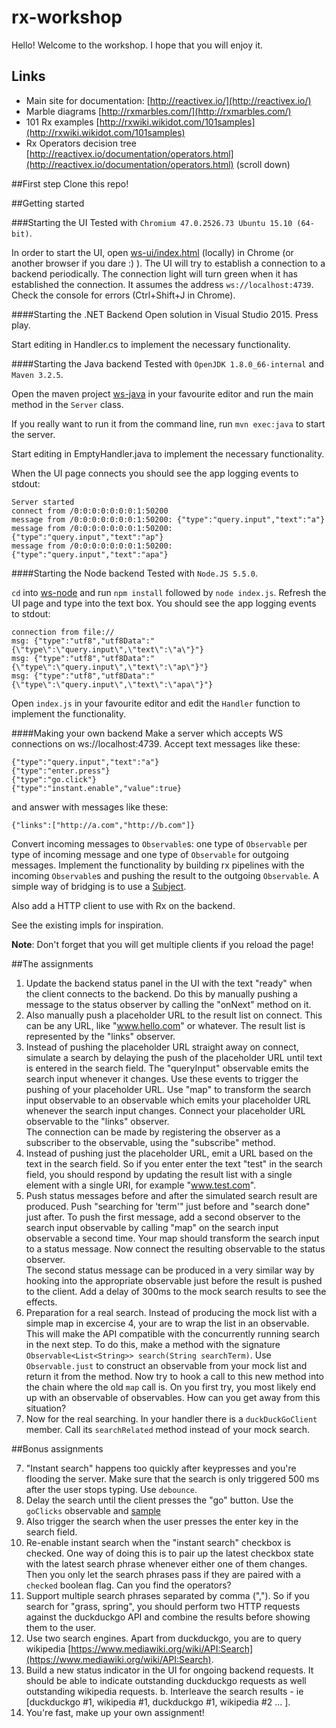 # rx-workshop

Hello!
Welcome to the workshop. I hope that you will enjoy it. 

## Links

* Main site for documentation: [http://reactivex.io/](http://reactivex.io/)
* Marble diagrams [http://rxmarbles.com/](http://rxmarbles.com/)
* 101 Rx examples [http://rxwiki.wikidot.com/101samples](http://rxwiki.wikidot.com/101samples)
* Rx Operators decision tree [http://reactivex.io/documentation/operators.html](http://reactivex.io/documentation/operators.html) (scroll down)

##First step
Clone this repo!

##Getting started

###Starting the UI
Tested with `Chromium 47.0.2526.73 Ubuntu 15.10 (64-bit)`.

In order to start the UI, open [ws-ui/index.html](ws-ui/index.html) (locally) in Chrome (or another browser if you dare :) ). 
The UI will try to establish a connection to a backend periodically. The connection light will turn green when it has established the connection.
 It assumes the address `ws://localhost:4739`. Check the console for errors (Ctrl+Shift+J in Chrome).

####Starting the .NET Backend
Open solution in Visual Studio 2015. Press play.

Start editing in Handler.cs to implement the necessary functionality.

####Starting the Java backend
Tested with `OpenJDK 1.8.0_66-internal` and `Maven 3.2.5`.

Open the maven project [ws-java](ws-java/) in your favourite editor and run the 
main method in the `Server` class.
 
If you really want to run it from the command line, run `mvn exec:java` to start the server.

Start editing in EmptyHandler.java to implement the necessary functionality.

When the UI page connects you should see the app logging events to stdout:

```
Server started
connect from /0:0:0:0:0:0:0:1:50200
message from /0:0:0:0:0:0:0:1:50200: {"type":"query.input","text":"a"}
message from /0:0:0:0:0:0:0:1:50200: {"type":"query.input","text":"ap"}
message from /0:0:0:0:0:0:0:1:50200: {"type":"query.input","text":"apa"}
```

####Starting the Node backend
Tested with `Node.JS 5.5.0`.

`cd` into [ws-node](ws-node/) and run `npm install` followed by `node index.js`. Refresh the UI page and type into the text box.
You should see the app logging events to stdout:

```
connection from file://
msg: {"type":"utf8","utf8Data":"{\"type\":\"query.input\",\"text\":\"a\"}"}
msg: {"type":"utf8","utf8Data":"{\"type\":\"query.input\",\"text\":\"ap\"}"}
msg: {"type":"utf8","utf8Data":"{\"type\":\"query.input\",\"text\":\"apa\"}"}
```

Open `index.js` in your favourite editor and edit the `Handler` function to implement the functionality.

####Making your own backend
Make a server which accepts WS connections on ws://localhost:4739. Accept text messages like these:
```
{"type":"query.input","text":"a"}
{"type":"enter.press"}
{"type":"go.click"}
{"type":"instant.enable","value":true}
```

and answer with messages like these:
```
{"links":["http://a.com","http://b.com"]}
```

Convert incoming messages to `Observable`s: one type of `Observable` per type of incoming message and one type of `Observable`
for outgoing messages. Implement the functionality by building rx pipelines with the incoming `Observable`s and pushing the result to
the outgoing `Observable`. A simple way of bridging is to use a [Subject](http://reactivex.io/documentation/subject.html). 

Also add a HTTP client to use with Rx on the backend.

See the existing impls for inspiration.

**Note**: Don't forget that you will get multiple clients if you reload the page!

##The assignments

1. Update the backend status panel in the UI with the text "ready" when the client connects to the backend. 
   Do this by manually pushing a message to the status observer by calling the "onNext" method on it.
2. Also manually push a placeholder URL to the result list on connect. This can be any URL, like "www.hello.com" or whatever.
   The result list is represented by the "links" observer.
3. Instead of pushing the placeholder URL straight away on connect, simulate a search by delaying the push of the 
   placeholder URL until text is entered in the search field. The "queryInput" observable emits the search input whenever it changes. 
   Use these events to trigger the pushing of your placeholder URL. 
   Use "map" to transform the search input observable to an observable which emits your placeholder URL whenever the search input changes.
   Connect your placeholder URL observable to the "links" observer.  
   The connection can be made by registering the observer as a subscriber to the observable, using the "subscribe" method.
4. Instead of pushing just the placeholder URL, emit a URL based on the text in the search field. So if you enter enter the text "test" in the search field, 
    you should respond by updating the result list with a single element with a single URI, for example "www.test.com".
5. Push status messages before and after the simulated search result are produced. 
   Push "searching for 'term'" just before and "search done" just after. To push the 
   first message, add a second observer to the search input observable by calling "map" on the search input observable a second time.
   Your map should transform the search input to a status message. Now connect the resulting observable to the status observer.  
   The second status message can be produced in a very similar way by hooking into the appropriate observable just before the result is pushed to the client.
   Add a delay of 300ms to the mock search results to see the effects.
6. Preparation for a real search. Instead of producing the mock list with a simple map in excercise 4,
   your are to wrap the list in an observable. This will make the API compatible with the concurrently running search in the next step.
   To do this, make a method with the signature `Observable<List<String>> search(String searchTerm)`.
   Use `Observable.just` to construct an observable from your mock list and return
   it from the method. Now try to hook a call to this new method into the chain where the old `map` call is. On you first try, you most likely end up
   with an observable of observables. How can you get away from this situation?   
6. Now for the real searching. In your handler there is a `duckDuckGoClient` member. Call its `searchRelated` method instead of your mock search. 

##Bonus assignments

7. "Instant search" happens too quickly after keypresses and you're flooding the server. Make sure that the search is only triggered 500 ms after the user stops typing. Use `debounce`.    
8. Delay the search until the client presses the "go" button. Use the `goClicks` observable and [sample](http://reactivex.io/RxJava/javadoc/rx/Observable.html#sample(rx.Observable))
9. Also trigger the search when the user presses the enter key in the search field.
10. Re-enable instant search when the "instant search" checkbox is checked. One way of doing this is to pair up the latest checkbox state with the latest search phrase whenever either one of them changes. 
   Then you only let the search phrases pass if they are paired with a `checked` boolean flag. Can you find the operators?
11. Support multiple search phrases separated by comma (","). So if you search for "grass, spring", you should perform two HTTP requests against the duckduckgo API and combine the results before showing them to the user.
12. Use two search engines. Apart from duckduckgo, you are to query wikipedia [https://www.mediawiki.org/wiki/API:Search](https://www.mediawiki.org/wiki/API:Search).
13. Build a new status indicator in the UI for ongoing backend requests. It should be able to indicate outstanding duckduckgo requests as well outstanding wikipedia requests.
    b. Interleave the search results - ie [duckduckgo #1, wikipedia #1, duckduckgo #1, wikipedia #2 ... ].
14. You're fast, make up your own assignment!
